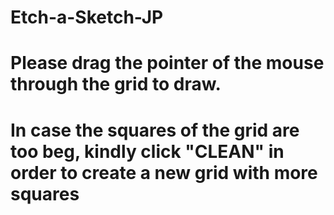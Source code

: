 # Etch-a-Sketch-JP
# Please drag the pointer of the mouse through the grid to draw.
# In case the squares of the grid are too beg, kindly click "CLEAN" in order to create a new grid with more squares